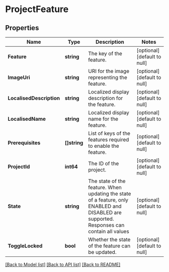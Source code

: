 # ProjectFeature

## Properties
Name | Type | Description | Notes
------------ | ------------- | ------------- | -------------
**Feature** | **string** | The key of the feature. | [optional] [default to null]
**ImageUri** | **string** | URI for the image representing the feature. | [optional] [default to null]
**LocalisedDescription** | **string** | Localized display description for the feature. | [optional] [default to null]
**LocalisedName** | **string** | Localized display name for the feature. | [optional] [default to null]
**Prerequisites** | **[]string** | List of keys of the features required to enable the feature. | [optional] [default to null]
**ProjectId** | **int64** | The ID of the project. | [optional] [default to null]
**State** | **string** | The state of the feature. When updating the state of a feature, only ENABLED and DISABLED are supported. Responses can contain all values | [optional] [default to null]
**ToggleLocked** | **bool** | Whether the state of the feature can be updated. | [optional] [default to null]

[[Back to Model list]](../README.md#documentation-for-models) [[Back to API list]](../README.md#documentation-for-api-endpoints) [[Back to README]](../README.md)

